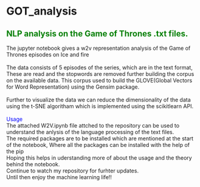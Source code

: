 # GOT_analysis
## <font color='Green'>NLP analysis on the Game of Thrones .txt files.</font><br>
The jupyter notebook gives a w2v representation analysis of the Game of Thrones episodes on Ice and fire <br><br>
The data consists of 5 episodes of the series, which are in the text format, These are read and the stopwords are removed further building the corpus on the available data. This corpus used to build the GLOVE(Global Vectors for Word Representation) using the Gensim package.<br>
<br>
Further to visualize the data we can reduce the dimensionality of the data using the t-SNE algoritham which is implemented using the scikitlearn API.<br>
<br>
<font color='blue'>Usage</font><br>
The attached W2V.ipynb file attched to the repository can be used to understand the anlysis of the language processing of the text files.<br>
The required packages are to be installed which are mentioned at the start of the notebook, Where all the packages can be installed with the help of the pip<br>
Hoping this helps in uderstanding more of about the usage and the theory behind the notebook.<br>
Continue to watch my repository for furhter updates.<br>
Until then enjoy the machine learning life!!<br>
